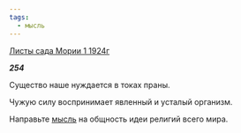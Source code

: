 ```yaml
---
tags:
  - мысль
---
```

[Листы сада Мории 1 1924г](https://127.0.0.1:4002/agni/1924)

___254___

Существо наше нуждается в токах праны.   

Чужую силу воспринимает явленный и усталый организм.   

Направьте [мысль](../../../tags/#мысль) на общность идеи религий всего мира.   

